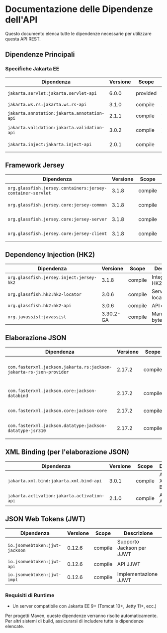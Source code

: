 # Documentazione delle Dipendenze dell'API

Questo documento elenca tutte le dipendenze necessarie per utilizzare questa API REST.

## Dipendenze Principali

### Specifiche Jakarta EE
| Dipendenza | Versione | Scope | Descrizione |
|------------|---------|-------|-------------|
| `jakarta.servlet:jakarta.servlet-api` | 6.0.0 | provided | API Jakarta Servlet |
| `jakarta.ws.rs:jakarta.ws.rs-api` | 3.1.0 | compile | API JAX-RS |
| `jakarta.annotation:jakarta.annotation-api` | 2.1.1 | compile | Annotazioni comuni |
| `jakarta.validation:jakarta.validation-api` | 3.0.2 | compile | API per la validazione |
| `jakarta.inject:jakarta.inject-api` | 2.0.1 | compile | Dependency Injection |

## Framework Jersey

| Dipendenza | Versione | Scope | Descrizione |
|------------|---------|-------|-------------|
| `org.glassfish.jersey.containers:jersey-container-servlet` | 3.1.8 | compile | Container Servlet Jersey |
| `org.glassfish.jersey.core:jersey-common` | 3.1.8 | compile | Utility comuni Jersey |
| `org.glassfish.jersey.core:jersey-server` | 3.1.8 | compile | Implementazione server Jersey |
| `org.glassfish.jersey.core:jersey-client` | 3.1.8 | compile | Implementazione client Jersey |

## Dependency Injection (HK2)

| Dipendenza | Versione | Scope | Descrizione |
|------------|---------|-------|-------------|
| `org.glassfish.jersey.inject:jersey-hk2` | 3.1.8 | compile | Integrazione HK2-Jersey |
| `org.glassfish.hk2:hk2-locator` | 3.0.6 | compile | Service locator HK2 |
| `org.glassfish.hk2:hk2-api` | 3.0.6 | compile | API core HK2 |
| `org.javassist:javassist` | 3.30.2-GA | compile | Manipolazione bytecode |

## Elaborazione JSON

| Dipendenza | Versione | Scope | Descrizione |
|------------|---------|-------|-------------|
| `com.fasterxml.jackson.jakarta.rs:jackson-jakarta-rs-json-provider` | 2.17.2 | compile | Provider JSON Jackson per JAX-RS |
| `com.fasterxml.jackson.core:jackson-databind` | 2.17.2 | compile | Data binding Jackson |
| `com.fasterxml.jackson.core:jackson-core` | 2.17.2 | compile | Core Jackson |
| `com.fasterxml.jackson.datatype:jackson-datatype-jsr310` | 2.17.2 | compile | Supporto Date/Time Java 8 |

## XML Binding (per l'elaborazione JSON)

| Dipendenza | Versione | Scope | Descrizione |
|------------|---------|-------|-------------|
| `jakarta.xml.bind:jakarta.xml.bind-api` | 3.0.1 | compile | API Jakarta XML Binding |
| `jakarta.activation:jakarta.activation-api` | 2.1.0 | compile | API Jakarta Activation |

## JSON Web Tokens (JWT)

| Dipendenza | Versione | Scope | Descrizione |
|------------|---------|-------|-------------|
| `io.jsonwebtoken:jjwt-jackson` | 0.12.6 | compile | Supporto Jackson per JJWT |
| `io.jsonwebtoken:jjwt-api` | 0.12.6 | compile | API JJWT |
| `io.jsonwebtoken:jjwt-impl` | 0.12.6 | compile | Implementazione JJWT |

### Requisiti di Runtime
- Un server compatibile con Jakarta EE 9+ (Tomcat 10+, Jetty 11+, ecc.)

Per progetti Maven, queste dipendenze verranno risolte automaticamente. Per altri sistemi di build, assicurarsi di includere tutte le dipendenze elencate.
